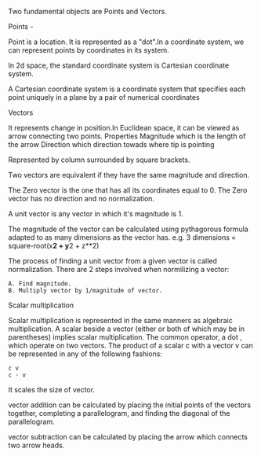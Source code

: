 

Two fundamental objects are Points and Vectors.

Points - 

Point is a location. It is represented as a "dot".In a coordinate system, we can represent points by coordinates in its system.

In 2d space, the standard coordinate system is Cartesian coordinate system.

A Cartesian coordinate system is a coordinate system that specifies each point uniquely in a plane by a pair of numerical coordinates


Vectors

It represents change in position.In Euclidean space, it can be viewed as arrow connecting two points.
Properties
 Magnitude which is the length of the arrow
 Direction which direction towads where tip is pointing

Represented by column surrounded by square brackets.

Two vectors are equivalent if they have the same magnitude and direction.

The Zero vector is the one that has all its coordinates equal to 0. The Zero vector has no direction and no normalization.

A unit vector is any vector in which it's magnitude is 1.

The magnitude of the vector can be calculated using pythagorous formula adapted to as many dimensions as the vector has. e.g. 3 dimensions = square-root(x**2 + y**2 + z**2)

The process of finding a unit vector from a given vector is called normalization. There are 2 steps involved when normilizing a vector:

    A. Find magnitude.
    B. Multiply vector by 1/magnitude of vector.

Scalar multiplication

Scalar multiplication is represented in the same manners as algebraic multiplication. A scalar beside a vector (either or both of which may be in parentheses) implies scalar multiplication. The common operator, a dot , which operate on two vectors. The product of a scalar c with a vector v can be represented in any of the following fashions:

    c v
    c ⋅ v 

It scales the size of vector.



vector addition can be calculated by placing the initial points of the vectors together, completing a parallelogram, and finding the diagonal of the parallelogram.

vector subtraction can be calculated by placing the arrow which connects two arrow heads.

